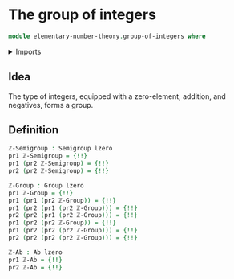 # The group of integers

```agda
module elementary-number-theory.group-of-integers where
```

<details><summary>Imports</summary>

```agda
open import elementary-number-theory.addition-integers
open import elementary-number-theory.integers

open import foundation.dependent-pair-types
open import foundation.universe-levels

open import group-theory.abelian-groups
open import group-theory.groups
open import group-theory.semigroups
```

</details>

## Idea

The type of integers, equipped with a zero-element, addition, and negatives,
forms a group.

## Definition

```agda
ℤ-Semigroup : Semigroup lzero
pr1 ℤ-Semigroup = {!!}
pr1 (pr2 ℤ-Semigroup) = {!!}
pr2 (pr2 ℤ-Semigroup) = {!!}

ℤ-Group : Group lzero
pr1 ℤ-Group = {!!}
pr1 (pr1 (pr2 ℤ-Group)) = {!!}
pr1 (pr2 (pr1 (pr2 ℤ-Group))) = {!!}
pr2 (pr2 (pr1 (pr2 ℤ-Group))) = {!!}
pr1 (pr2 (pr2 ℤ-Group)) = {!!}
pr1 (pr2 (pr2 (pr2 ℤ-Group))) = {!!}
pr2 (pr2 (pr2 (pr2 ℤ-Group))) = {!!}

ℤ-Ab : Ab lzero
pr1 ℤ-Ab = {!!}
pr2 ℤ-Ab = {!!}
```
